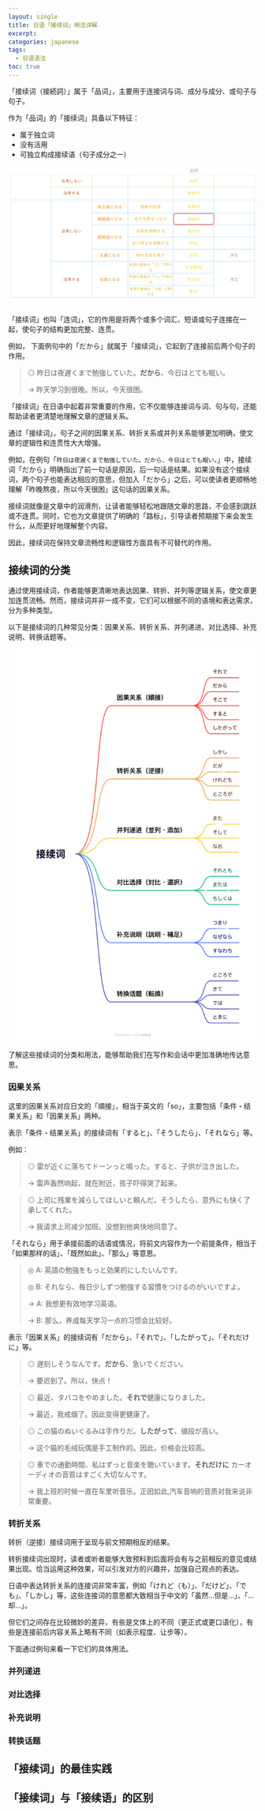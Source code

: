 ```yaml
---
layout: single
title: 日语「接续词」用法详解
excerpt: 
categories: japanese
tags:
  - 日语语法
toc: true
---
```


「接续词（接続詞）」属于「品词」，主要用于连接词与词、成分与成分、或句子与句子。

作为「品词」的「接续词」具备以下特征：

- 属于独立词
- 没有活用
- 可独立构成接续语（句子成分之一）

![](/assets/images/japanese/part-of-speech-conjunction.png)

「接续词」也叫「连词」，它的作用是将两个或多个词汇、短语或句子连接在一起，使句子的结构更加完整、连贯。

例如， 下面例句中的「だから」就属于「接续词」，它起到了连接前后两个句子的作用。

> ◎ 昨日は夜遅くまで勉強していた。**だから**、今日はとても眠い。
>
> → 昨天学习到很晚。所以，今天很困。

「接续词」在日语中起着非常重要的作用，它不仅能够连接词与词、句与句，还能帮助读者更清楚地理解文章的逻辑关系。

通过「接续词」，句子之间的因果关系、转折关系或并列关系能够更加明确，使文章的逻辑性和连贯性大大增强。

例如，在例句「`昨日は夜遅くまで勉強していた。だから、今日はとても眠い。`」中，接续词「だから」明确指出了前一句话是原因，后一句话是结果。如果没有这个接续词，两个句子也能表达相应的意思，但加入「だから」之后，可以使读者更顺畅地理解「昨晚熬夜，所以今天很困」这句话的因果关系。

接续词就像是文章中的润滑剂，让读者能够轻松地跟随文章的思路，不会感到跳跃或不连贯。同时，它也为文章提供了明确的「路标」，引导读者预期接下来会发生什么，从而更好地理解整个内容。

因此，接续词在保持文章流畅性和逻辑性方面具有不可替代的作用。

## 接续词的分类

通过使用接续词，作者能够更清晰地表达因果、转折、并列等逻辑关系，使文章更加连贯流畅。然而，接续词并非一成不变，它们可以根据不同的语境和表达需求，分为多种类型。

以下是接续词的几种常见分类：因果关系、转折关系、并列递进、对比选择、补充说明、转换话题等。

![](/assets/images/japanese/conjunction-types.png)

了解这些接续词的分类和用法，能够帮助我们在写作和会话中更加准确地传达意思。

### 因果关系

这里的因果关系对应日文的「順接」，相当于英文的「so」，主要包括「条件・结果关系」和「因果关系」两种。

表示「条件・结果关系」的接续词有「すると」、「そうしたら」、「それなら」等。

例如：

> ◎ 雷が近くに落ちてドーンっと鳴った。すると、子供が泣き出した。
>
> → 雷声轰然响起，就在附近，孩子吓得哭了起来。

> ◎ 上司に残業を減らしてほしいと頼んだ。そうしたら、意外にも快く了承してくれた。
> 
> → 我请求上司减少加班。没想到他爽快地同意了。

「それなら」用于承接前面的话语或情况，将前文内容作为一个前提条件，相当于「如果那样的话」、「既然如此」、「那么」等意思。

> ◎ A: 英語の勉強をもっと効果的にしたいんです。 
> 
> ◎ B: それなら、毎日少しずつ勉強する習慣をつけるのがいいですよ。
>
> → A: 我想更有效地学习英语。
> 
> → B: 那么，养成每天学习一点的习惯会比较好。

表示「因果关系」的接续词有「だから」、「それで」、「したがって」、「それだけに」等。

> ◎ 遅刻しそうなんです。**だから**、急いでください。
>
> → 要迟到了。所以，快点！

> ◎ 最近、タバコをやめました。**それで**健康になりました。
>
> → 最近，我戒烟了。因此变得更健康了。

> ◎ この猫のぬいぐるみは手作りだ。**したがって**、値段が高い。
>
> → 这个猫的毛绒玩偶是手工制作的。因此，价格会比较高。

> ◎ 車での通勤時間、私はずっと音楽を聴いています。**それだけに** カーオーディオの音質はすごく大切なんです。
>
> → 我上班的时候一直在车里听音乐。正因如此,汽车音响的音质对我来说非常重要。

### 转折关系

转折（逆接）接续词用于呈现与前文预期相反的结果。

转折接续词出现时，读者或听者能够大致预料到后面将会有与之前相反的意见或结果出现。恰当运用这种效果，可以引发对方的兴趣并，加强自己观点的表达。

日语中表达转折关系的连接词非常丰富，例如「けれど（も）」、「だけど」、「でも」、「しかし」等，这些连接词的意思都大致相当于中文的「虽然...但是...」、「...却...」。

但它们之间存在比较微妙的差异，有些是文体上的不同（更正式或更口语化），有些是连接前后内容关系上略有不同（如表示程度、让步等）。

下面通过例句来看一下它们的具体用法。



### 并列递进

### 对比选择

### 补充说明

### 转换话题

## 「接续词」的最佳实践

## 「接续词」与「接续语」的区别